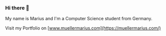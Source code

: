 ### Hi there 👋
My name is Marius and I'm a Computer Science student from Germany.

Visit my Portfolio on [www.muellermarius.com](https://muellermarius.com/)
